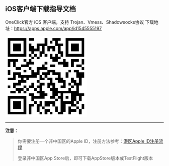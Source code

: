 ## iOS客户端下载指导文档

OneClick官方 iOS 客户端，支持 Trojan、Vmess、Shadowsocks协议
下载地址：https://apps.apple.com/app/id1545555197

[![qrcode](static/qrcode.png)](https://apps.apple.com/app/id1545555197)

---

**注意**：

> 你需要注册一个非中国区的Apple ID，注册方法参考：[港区Apple ID注册流程](appleid.md)
> 
> 登录非中国区App Store后，即可下载AppStore版本或TestFlight版本

